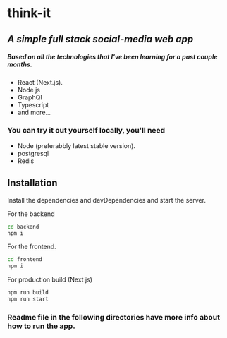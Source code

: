 # think-it

## _A simple full stack social-media web app_

##### Based on all the technologies that I've been learning for a past couple months.

-   React (Next.js).
-   Node js
-   GraphQl
-   Typescript
-   and more...

### You can try it out yourself locally, you'll need

-   Node (preferabbly latest stable version).
-   postgresql
-   Redis

## Installation

Install the dependencies and devDependencies and start the server.

For the backend

```sh
cd backend
npm i
```

For the frontend.

```sh
cd frontend
npm i
```



For production build (Next js)

```sh
npm run build
npm run start
```

### Readme file in the following directories have more info about how to run the app.